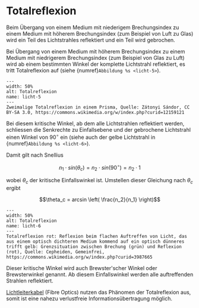 # Totalreflexion

Beim Übergang von einem Medium mit niederigem Brechungsindex zu einem Medium mit höherem Brechungsindex (zum Beispiel von Luft zu Glas) wird ein Teil des Lichtstrahles reflektiert und ein Teil wird gebrochen. 

Bei Übergang von einem Medium mit höherem Brechungsindex zu einem Medium mit niedrigerem Brechungsindex (zum Beispiel von Glas zu Luft) wird ab einem bestimmten Winkel der komplette Lichtstrahl reflektiert, es tritt Totalreflexion auf (siehe {numref}`Abbildung %s <licht-5>`).

```{figure} https://upload.wikimedia.org/wikipedia/commons/f/f2/Visszat%C3%BCkr%C3%B6z%C3%A9s_prizm%C3%A1n_2.jpg
---
width: 50%
alt: Totalreflexion
name: licht-5
---
Zweimalige Totalreflexion in einem Prisma, Quelle: Zátonyi Sándor, CC BY-SA 3.0, https://commons.wikimedia.org/w/index.php?curid=12159121
 ```

Bei diesem kritische Winkel, ab dem alle Lichtstrahlen reflektiert werden, schliessen die Senkrechte zu Einfallsebene und der gebrochene Lichtstrahl einen Winkel von $90^\circ$ ein (siehe auch der gelbe Lichtstrahl in {numref}`Abbildung %s <licht-6>`).

Damit gilt nach Snellius

$$n_1 \cdot sin \left( \theta_c \right) = n_2 \cdot sin \left( 90^\circ \right) = n_2 \cdot 1$$

wobei $\theta_c$ der kritische Einfallswinkel ist. Umstellen dieser Gleichung nach $\theta_c$ ergibt

$$\theta_c = arcsin \left( \frac{n_2}{n_1} \right)$$

```{figure} https://upload.wikimedia.org/wikipedia/commons/e/e5/Interne_Reflexion_%28Schema%29.svg
---
width: 50%
alt: Totalreflexion
name: licht-6
---
Totalreflexion rot: Reflexion beim flachen Auftreffen von Licht, das aus einem optisch dichteren Medium kommend auf ein optisch dünneres trifft gelb: Grenzsituation zwischen Brechung (grün) und Reflexion (rot), Quelle: Cepheiden, Gemeinfrei, https://commons.wikimedia.org/w/index.php?curid=3987665
 ```

Dieser kritische Winkel wird auch Brewster'scher Winkel oder Brewsterwinkel genannt. Ab diesem Einfallswinkel werden alle auftreffenden Strahlen reflektiert. 

[Lichtleiterkabel](https://de.wikipedia.org/wiki/Lichtwellenleiter) (Fibre Optics) nutzen das Phänomen der Totalreflexion aus, somit ist eine nahezu verlustfreie Informationsübertragung möglich.
